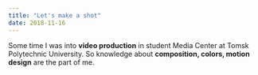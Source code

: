 ```yaml
---
title: "Let's make a shot"
date: 2018-11-16
---
```


Some time I was into **video production** in student Media Center at Tomsk Polytechnic University. So knowledge about **composition, colors, motion design** are the part of me.